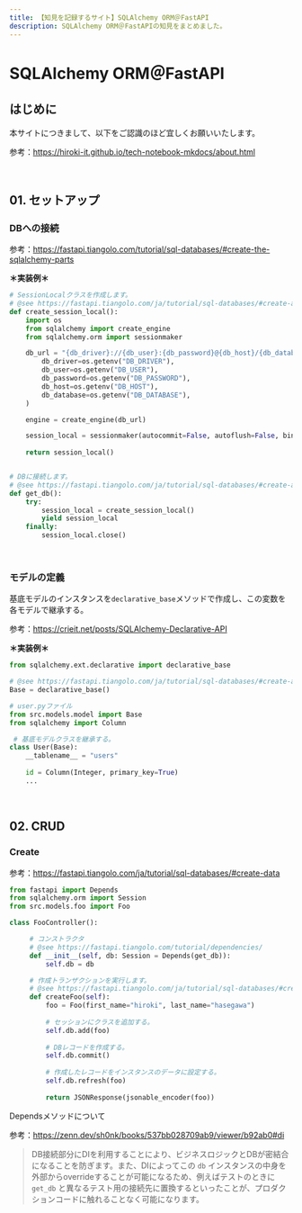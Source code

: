 ```yaml
---
title: 【知見を記録するサイト】SQLAlchemy ORM＠FastAPI
description: SQLAlchemy ORM＠FastAPIの知見をまとめました。
---
```


# SQLAlchemy ORM＠FastAPI

## はじめに

本サイトにつきまして、以下をご認識のほど宜しくお願いいたします。

参考：https://hiroki-it.github.io/tech-notebook-mkdocs/about.html

<br>

## 01. セットアップ

### DBへの接続

参考：https://fastapi.tiangolo.com/tutorial/sql-databases/#create-the-sqlalchemy-parts

**＊実装例＊**

```python
# SessionLocalクラスを作成します。
# @see https://fastapi.tiangolo.com/ja/tutorial/sql-databases/#create-a-sessionlocal-class
def create_session_local():
    import os
    from sqlalchemy import create_engine
    from sqlalchemy.orm import sessionmaker

    db_url = "{db_driver}://{db_user}:{db_password}@{db_host}/{db_database}?charset=utf8".format(
        db_driver=os.getenv("DB_DRIVER"),
        db_user=os.getenv("DB_USER"),
        db_password=os.getenv("DB_PASSWORD"),
        db_host=os.getenv("DB_HOST"),
        db_database=os.getenv("DB_DATABASE"),
    )

    engine = create_engine(db_url)

    session_local = sessionmaker(autocommit=False, autoflush=False, bind=engine)
    
    return session_local()


# DBに接続します。
# @see https://fastapi.tiangolo.com/ja/tutorial/sql-databases/#create-a-dependency
def get_db():
    try:
        session_local = create_session_local()
        yield session_local
    finally:
        session_local.close()

```

<br>

### モデルの定義

基底モデルのインスタンスを```declarative_base```メソッドで作成し、この変数を各モデルで継承する。

参考：https://crieit.net/posts/SQLAlchemy-Declarative-API

**＊実装例＊**

```python
from sqlalchemy.ext.declarative import declarative_base

# @see https://fastapi.tiangolo.com/ja/tutorial/sql-databases/#create-a-base-class
Base = declarative_base()
```

```python
# user.pyファイル
from src.models.model import Base
from sqlalchemy import Column

 # 基底モデルクラスを継承する。
class User(Base):
    __tablename__ = "users"
    
    id = Column(Integer, primary_key=True)
    ...
```

<br>

## 02. CRUD

### Create

参考：https://fastapi.tiangolo.com/ja/tutorial/sql-databases/#create-data

```python
from fastapi import Depends
from sqlalchemy.orm import Session
from src.models.foo import Foo

class FooController():

     # コンストラクタ
     # @see https://fastapi.tiangolo.com/tutorial/dependencies/
     def __init__(self, db: Session = Depends(get_db)):
         self.db = db

     # 作成トランザクションを実行します。
     # @see https://fastapi.tiangolo.com/ja/tutorial/sql-databases/#create-data
     def createFoo(self):
         foo = Foo(first_name="hiroki", last_name="hasegawa")
         
         # セッションにクラスを追加する。
         self.db.add(foo)
             
         # DBレコードを作成する。
         self.db.commit()
         
         # 作成したレコードをインスタンスのデータに設定する。
         self.db.refresh(foo)
        
         return JSONResponse(jsonable_encoder(foo))

```

Dependsメソッドについて

参考：https://zenn.dev/sh0nk/books/537bb028709ab9/viewer/b92ab0#di

> DB接続部分にDIを利用することにより、ビジネスロジックとDBが密結合になることを防ぎます。また、DIによってこの `db` インスタンスの中身を外部からoverrideすることが可能になるため、例えばテストのときに `get_db` と異なるテスト用の接続先に置換するといったことが、プロダクションコードに触れることなく可能になります。

